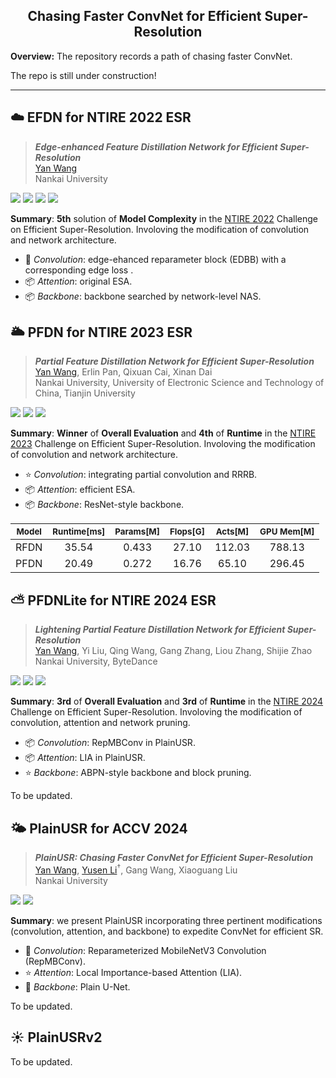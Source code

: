 
## <div align="center"> Chasing Faster ConvNet for Efficient Super-Resolution </div>

**Overview:** The repository records a path of chasing faster ConvNet.

The repo is still under construction!

---

☁️ EFDN for NTIRE 2022 ESR
---
> ***Edge-enhanced Feature Distillation Network for Efficient Super-Resolution*** \
> [Yan Wang](https://scholar.google.com/citations?user=SXIehvoAAAAJ&hl=en) \
> Nankai University

<a href="https://arxiv.org/abs/2204.08759" alt="arXiv">
    <img src="https://img.shields.io/badge/arXiv-2204.08759-b31b1b.svg?style=flat" /></a>
<a href="https://github.com/icandle/EFDN/blob/main/LICENSE" alt="license">
    <img src="https://img.shields.io/badge/license-Apache--2.0-%23B7A800" /></a> 
<a href="https://data.vision.ee.ethz.ch/cvl/ntire22/posters/Wang_Edge_074-poster-Edge-enhanced%20Feature%20Distillation%20Network%20for%20Efficient%20Super-Resolution.pdf" alt="Poster">
    <img src="https://img.shields.io/badge/poster-NTIRE 2022-brightgreen" /></a> 
<a href="https://github.com/icandle/EFDN" alt="Poster">
    <img src="https://img.shields.io/endpoint.svg?url=https%3A%2F%2Factions-badge.atrox.dev%2Fatrox%2Fsync-dotenv%2Fbadge%3Fref%3Dmaster&style=flat" /></a>
</p>


**Summary**: **5th** solution of **Model Complexity** in the [NTIRE 2022](https://cvlai.net/ntire/2022/) Challenge on Efficient Super-Resolution. Involoving the modification of convolution and network architecture.
- 🌟 *Convolution*: edge-ehanced reparameter block (EDBB) with a corresponding edge loss .
- 📦 *Attention*: original ESA.
- 📦 *Backbone*: backbone searched by network-level NAS.



🌥️ PFDN for NTIRE 2023 ESR
---
> ***Partial Feature Distillation Network for Efficient Super-Resolution*** \
> [Yan Wang](https://scholar.google.com/citations?user=SXIehvoAAAAJ&hl=en), Erlin Pan, Qixuan Cai, Xinan Dai \
> Nankai University, University of Electronic Science and Technology of China, Tianjin University

<a href="https://openaccess.thecvf.com/content/CVPR2023W/NTIRE/papers/Li_NTIRE_2023_Challenge_on_Efficient_Super-Resolution_Methods_and_Results_CVPRW_2023_paper" alt="Report">
    <img src="https://img.shields.io/badge/report-NTIRE 2023-367DBD" /></a>
<a href="https://github.com/icandle/PlainUSR/blob/main/factsheet/08-PFDN-Factsheet.pdf">
    <img src="https://img.shields.io/badge/docs-factsheet-8A2BE2" /></a>
<a href="https://github.com/icandle/PlainUSR/blob/main/models/team08_PFDN.py" alt="Report">
    <img src="https://img.shields.io/endpoint.svg?url=https%3A%2F%2Factions-badge.atrox.dev%2Fatrox%2Fsync-dotenv%2Fbadge%3Fref%3Dmaster&style=flat" /></a>
</p>

**Summary**: **Winner** of **Overall Evaluation** and **4th** of **Runtime** in the [NTIRE 2023](https://cvlai.net/ntire/2023/) Challenge on Efficient Super-Resolution. Involoving the modification of convolution and network architecture.
- ⭐️ *Convolution*: integrating partial convolution and RRRB.
- 📦 *Attention*: efficient ESA.
- 📦 *Backbone*: ResNet-style backbone.


| <sub> Model </sub> | <sub> Runtime[ms] </sub> | <sub> Params[M] </sub> | <sub> Flops[G] </sub> |  <sub> Acts[M] </sub> | <sub> GPU Mem[M] </sub> |
|  :----:  | :----:  |  :----:  | :----:  |  :----:  | :----:  |
|  RFDN  | 35.54  |  0.433  | 27.10  |  112.03  | 788.13  |
|  PFDN  | 20.49  |  0.272  | 16.76  |  65.10  | 296.45  |

⛅️ PFDNLite for NTIRE 2024 ESR
---
> ***Lightening Partial Feature Distillation Network for Efficient Super-Resolution*** \
> [Yan Wang](https://scholar.google.com/citations?user=SXIehvoAAAAJ&hl=en), Yi Liu, Qing Wang, Gang Zhang, Liou Zhang, Shijie Zhao \
> Nankai University, ByteDance

<a href="https://openaccess.thecvf.com/content/CVPR2024W/NTIRE/papers/Ren_The_Ninth_NTIRE_2024_Efficient_Super-Resolution_Challenge_Report_CVPRW_2024_paper.pdf" alt="Report">
    <img src="https://img.shields.io/badge/report-NTIRE 2024-367DBD" /></a>
<a href="https://github.com/icandle/BSR/blob/main/factsheet/NTIRE_2024_ESR.pdf">
    <img src="https://img.shields.io/badge/docs-factsheet-8A2BE2" /></a>
<a href="https://github.com/icandle/BSR" alt="Report">
    <img src="https://img.shields.io/endpoint.svg?url=https%3A%2F%2Factions-badge.atrox.dev%2Fatrox%2Fsync-dotenv%2Fbadge%3Fref%3Dmaster&style=flat" /></a>
</p> 

**Summary**: **3rd** of **Overall Evaluation** and **3rd** of **Runtime** in the [NTIRE 2024](https://cvlai.net/ntire/2024/) Challenge on Efficient Super-Resolution. Involoving the modification of convolution, attention and network pruning.
- 📦 *Convolution*: RepMBConv in PlainUSR.
- 📦 *Attention*: LIA in PlainUSR.
- ⭐️ *Backbone*: ABPN-style backbone and block pruning.

To be updated.

🌤️ PlainUSR for ACCV 2024
---
> ***PlainUSR: Chasing Faster ConvNet for Efficient Super-Resolution*** \
> [Yan Wang](https://scholar.google.com/citations?user=SXIehvoAAAAJ&hl=en), [Yusen Li](https://scholar.google.com/citations?user=4EJ9aekAAAAJ&hl=en&oi=ao)<sup>†</sup>, Gang Wang, Xiaoguang Liu \
> Nankai University 

<a href="https://arxiv.org/abs/2409.13435" alt="arXiv">
    <img src="https://img.shields.io/badge/arXiv-2409.13435-b31b1b.svg?style=flat" /></a>
<a href="https://github.com/icandle/PlainUSR/blob/main/LICENSE" alt="license">
    <img src="https://img.shields.io/badge/license-MIT--License-%23B7A800" /></a>
</p>

**Summary**:  we present PlainUSR incorporating three pertinent modifications (convolution, attention, and backbone) to expedite ConvNet for efficient SR.
- 🌟 *Convolution*: Reparameterized MobileNetV3 Convolution (RepMBConv).
- ⭐️ *Attention*: Local Importance-based Attention (LIA).
- 🌟 *Backbone*: Plain U-Net.


To be updated.

☀️ PlainUSRv2 
---

To be updated.


